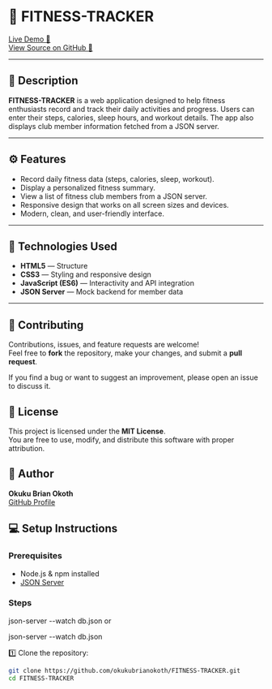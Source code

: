 # 💪 FITNESS-TRACKER

[Live Demo 🚀](https://okukubrianokoth.github.io/FITNESS-TRACKER/)  
[View Source on GitHub 📄](https://github.com/okukubrianokoth/FITNESS-TRACKER)

---

## 📄 **Description**

**FITNESS-TRACKER** is a web application designed to help fitness enthusiasts record and track their daily activities and progress. Users can enter their steps, calories, sleep hours, and workout details. The app also displays club member information fetched from a JSON server.

---

## ⚙️ **Features**

- Record daily fitness data (steps, calories, sleep, workout).
- Display a personalized fitness summary.
- View a list of fitness club members from a JSON server.
- Responsive design that works on all screen sizes and devices.
- Modern, clean, and user-friendly interface.

---

## 🚀 **Technologies Used**

- **HTML5** — Structure
- **CSS3** — Styling and responsive design
- **JavaScript (ES6)** — Interactivity and API integration
- **JSON Server** — Mock backend for member data

---

## 🤝 Contributing

Contributions, issues, and feature requests are welcome!  
Feel free to **fork** the repository, make your changes, and submit a **pull request**.

If you find a bug or want to suggest an improvement, please open an issue to discuss it.

## 📝 License

This project is licensed under the **MIT License**.  
You are free to use, modify, and distribute this software with proper attribution.

## 🙌 Author

**Okuku Brian Okoth**  
[GitHub Profile](https://github.com/okukubrianokoth)


## 💻 **Setup Instructions**

### Prerequisites

- Node.js & npm installed
- [JSON Server](https://www.npmjs.com/package/json-server)

### Steps

json-server --watch db.json or 

json-server --watch db.json



1️⃣ Clone the repository:

```bash
git clone https://github.com/okukubrianokoth/FITNESS-TRACKER.git
cd FITNESS-TRACKER
